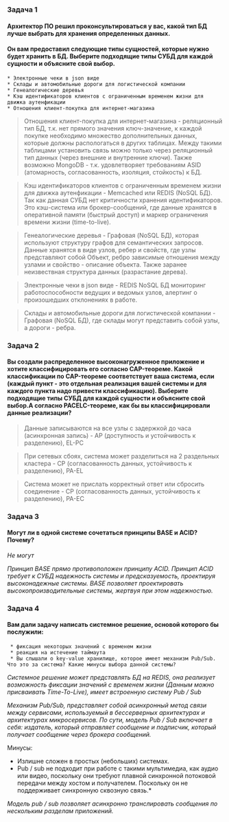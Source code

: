 ### Задача 1

#### Архитектор ПО решил проконсультироваться у вас, какой тип БД лучше выбрать для хранения определенных данных.

#### Он вам предоставил следующие типы сущностей, которые нужно будет хранить в БД. Выберите подходящие типы СУБД для каждой сущности и объясните свой выбор.

    * Электронные чеки в json виде
    * Склады и автомобильные дороги для логистической компании
    * Генеалогические деревья
    * Кэш идентификаторов клиентов с ограниченным временем жизни для движка аутенфикации
    * Отношения клиент-покупка для интернет-магазина

> Отношения клиент-покупка для интернет-магазина - реляционный тип БД, т.к. нет прямого значения ключ-значение, к каждой покупке необходимо множество дополнительных данных, которые должны распологаться в других таблицах. Между такими таблицами установить связь можно только через реляционный тип данных (через внешние и внутренние ключи).
Также возможно MongoDB - т.к. удовлетворяет требованиям ASID (атомарность, согласованность, изоляция, стойкость) к БД.

> Кэш идентификаторов клиентов с ограниченным временем жизни для движка аутенфикации - Memcached или REDIS (NoSQL БД). Так как данная СУБД нет критичности хранения идентификаторов. Это кэш-система или брокер-сообщений, где данные хранятся в оперативной памяти (быстрый доступ) и маркер ограничения времени жизни (time-to-live).

> Генеалогические деревья -  Графовая (NoSQL БД), которая используют структуру графов для семантических запросов. 
Данные хранятся в виде узлов, ребер и свойств, где узлы представляют собой Объект, ребро зависимые отношения между узлами и свойство - описание объекта. Также заранее неизвествная структура данных (разрастание дерева).

> Электронные чеки в json виде - REDIS NoSQL БД мониторинг работоспособности ведущих и ведомых узлов, алертинг о произошедших отклонениях в работе.

> Склады и автомобильные дороги для логистической компании - Графовая (NoSQL БД), где склады могут представить собой узлы, а дороги - ребра.


### Задача 2

#### Вы создали распределенное высоконагруженное приложение и хотите классифицировать его согласно CAP-теореме. Какой классификации по CAP-теореме соответствует ваша система, если (каждый пункт - это отдельная реализация вашей системы и для каждого пункта надо привести классификацию). Выберите подходящие типы СУБД для каждой сущности и объясните свой выбор.А согласно PACELC-теореме, как бы вы классифицировали данные реализации?

 > Данные записываются на все узлы с задержкой до часа (асинхронная запись) - AP (доступность и устойчивость к разделению), EL-PC
 
> При сетевых сбоях, система может разделиться на 2 раздельных кластера - CP (согласованность данных, устойчивость к разделению), PA-EL

> Система может не прислать корректный ответ или сбросить соединение - СP (согласованность данных, устойчивость к разделению), PA-EC

### Задача 3

#### Могут ли в одной системе сочетаться принципы BASE и ACID? Почему? 

*Не могут*

*Принцип BASE прямо противоположен принципу ACID. 
Принцип ACID требует к СУБД надежность системы и предсказуемость, проектируя высоконадежные системы. BASE позволяет проектировать высокопроизводительные системы, жертвуя при этом надежностью.*

### Задача 4
#### Вам дали задачу написать системное решение, основой которого бы послужили:
     * фиксация некоторых значений с временем жизни
     * реакция на истечение таймаута
     * Вы слышали о key-value хранилище, которое имеет механизм Pub/Sub. Что это за система? Какие минусы выбора данной системы?

*Cистемное решение может представлять БД на REDIS, она реализует возможность фиксации значений с временем жизни (Данным можно присваивать Time-To-Live), имеет встроенную систему Pub / Sub* 

*Механизм Pub/Sub, представляет собой асинхронный метод связи между сервисами, используемый в бессерверных архитектурах и архитектурах микросервисов. По сути, модель Pub / Sub включает в себя: издатель, который отправляет сообщение и подписчик, который получает сообщение через брокера сообщений.*

Минусы:
* Излишне сложен в простых (небольших) системах.
* Pub / sub не подходит при работе с такими мультимедиа, как аудио или видео, поскольку они требуют плавной синхронной потоковой передачи между хостом и получателем. Поскольку он не поддерживает синхронную сквозную связь.*

*Модель pub / sub позволяет асинхронно транслировать сообщения по нескольким разделам приложений.*
